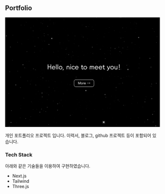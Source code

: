 <!-- ABOUT THE PROJECT -->

## Portfolio

[![Image](/public/title.webp)](https://portfolio-xi-ten-17.vercel.app/)

개인 포트폴리오 프로젝트 입니다. 이력서, 블로그, github 프로젝트 등이 포함되어 있습니다.

### Tech Stack

아래와 같은 기술들을 이용하여 구현하였습니다.

- Next.js
- Tailwind
- Three.js
